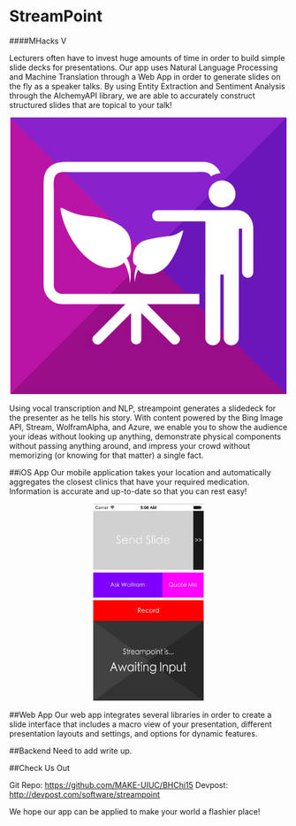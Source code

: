 # StreamPoint
####MHacks V

Lecturers often have to invest huge amounts of time in order to build simple slide decks for presentations. Our app uses Natural Language Processing and Machine Translation through a Web App in order to generate slides on the fly as a speaker talks. By using Entity Extraction and Sentiment Analysis through the AlchemyAPI library, we are able to accurately construct structured slides that are topical to your talk!

<p align="center"><img src="assets/appicon.png" width="500"></p>

Using vocal transcription and NLP, streampoint generates a slidedeck for the presenter as he tells his story. With content powered by the Bing Image API, Stream, WolframAlpha, and Azure, we enable you to show the audience your ideas without looking up anything, demonstrate physical components without passing anything around, and impress your crowd without memorizing (or knowing for that matter) a single fact.

##iOS App
Our mobile application takes your location and automatically aggregates the closest clinics that have your required medication. Information is accurate and up-to-date so that you can rest easy!

<p align="center"><img src="assets/iOS App.png" width="200"></p>

##Web App
Our web app integrates several libraries in order to create a slide interface that includes a macro view of your presentation, different presentation layouts and settings, and options for dynamic features.



##Backend
Need to add write up.


##Check Us Out

Git Repo: https://github.com/MAKE-UIUC/BHChi15
Devpost: http://devpost.com/software/streampoint

We hope our app can be applied to make your world a flashier place!

